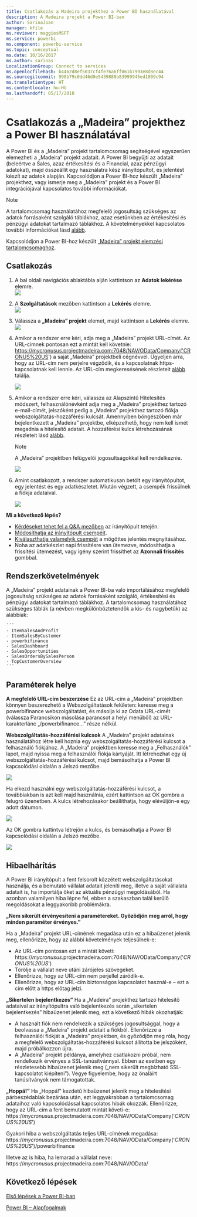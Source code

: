 ```yaml
---
title: Csatlakozás a Madeira projekthez a Power BI használatával
description: A Madeira projekt a Power BI-ban
author: SarinaJoan
manager: kfile
ms.reviewer: maggiesMSFT
ms.service: powerbi
ms.component: powerbi-service
ms.topic: conceptual
ms.date: 10/16/2017
ms.author: sarinas
LocalizationGroup: Connect to services
ms.openlocfilehash: b4462d8ef5037cf4fe76a6ff061b7993e8d8ec44
ms.sourcegitcommit: 998b79c0dd46d0e5439888b83999945ed1809c94
ms.translationtype: HT
ms.contentlocale: hu-HU
ms.lasthandoff: 05/17/2018
---
```

# <a name="connect-to-project-madeira-with-power-bi"></a>Csatlakozás a „Madeira” projekthez a Power BI használatával
A Power BI és a „Madeira” projekt tartalomcsomag segítségével egyszerűen elemezheti a „Madeira” projekt adatait. A Power BI begyűjti az adatait (beleértve a Sales, azaz értékesítési és a Financial, azaz pénzügyi adatokat), majd összeállít egy használatra kész irányítópultot, és jelentést készít az adatok alapján.
Kapcsolódjon a Power BI-hoz készült „Madeira” projekthez, vagy ismerje meg a „Madeira” projekt és a Power BI integrációjával kapcsolatos további információkat.

>[!NOTE]
>A tartalomcsomag használatához megfelelő jogosultság szükséges az adatok forrásaként szolgáló táblákhoz, azaz esetünkben az értékesítési és pénzügyi adatokat tartalmazó táblákhoz. A követelményekkel kapcsolatos további információkat lásd [alább](#Requirements).

Kapcsolódjon a Power BI-hoz készült [„Madeira” projekt elemzési tartalomcsomaghoz](https://app.powerbi.com/getdata/services/project-madeira).

## <a name="how-to-connect"></a>Csatlakozás
1. A bal oldali navigációs ablaktábla alján kattintson az **Adatok lekérése** elemre.  
    ![](media/service-connect-to-project-madeira/getdata.png)
2. A **Szolgáltatások** mezőben kattintson a **Lekérés** elemre.  
    ![](media/service-connect-to-project-madeira/services.png)
3. Válassza a **„Madeira” projekt** elemet, majd kattintson a **Lekérés** elemre.  
    ![](media/service-connect-to-project-madeira/projectmadeira.png)
4. Amikor a rendszer erre kéri, adja meg a „Madeira” projekt URL-címét. Az URL-címnek pontosan ezt a mintát kell követnie: https://mycronusus.projectmadeira.com:7048/NAV/OData/Company('CRONUS%20US') a saját „Madeira” projektbeli cégnévvel. Ügyeljen arra, hogy az URL-cím nem perjelre végződik, és a kapcsolatnak https-kapcsolatnak kell lennie. Az URL-cím megkeresésének részleteit [alább](#FindingParams) találja.  
   
    ![](media/service-connect-to-project-madeira/params.png)
5. Amikor a rendszer erre kéri, válassza az Alapszintű Hitelesítés módszert, felhasználónévként adja meg a „Madeira” projekthez tartozó e-mail-címét, jelszóként pedig a „Madeira” projekthez tartozó fiókja webszolgáltatás-hozzáférési kulcsát. Amennyiben böngészőben már bejelentkezett a „Madeira” projektbe, elképzelhető, hogy nem kell ismét megadnia a hitelesítő adatait. A hozzáférési kulcs létrehozásának részleteit lásd [alább](#FindingParams).  
   
    >[!NOTE]
    >A „Madeira” projektben felügyelői jogosultságokkal kell rendelkeznie.
   
   ![](media/service-connect-to-project-madeira/creds.png)
6. Amint csatlakozott, a rendszer automatikusan betölt egy irányítópultot, egy jelentést és egy adatkészletet. Miután végzett, a csempék frissülnek a fiókja adataival.  
   
    ![](media/service-connect-to-project-madeira/dashboard.png)

**Mi a következő lépés?**

* [Kérdéseket tehet fel a Q&A mezőben](power-bi-q-and-a.md) az irányítópult tetején.
* [Módosíthatja az irányítópult csempéit](service-dashboard-edit-tile.md).
* [Kiválaszthatja valamelyik csempét](service-dashboard-tiles.md) a mögöttes jelentés megnyitásához.
* Noha az adatkészlet napi frissítésre van ütemezve, módosíthatja a frissítési ütemezést, vagy igény szerint frissíthet az **Azonnali frissítés** gombbal.

<a name="Requirements"></a>

## <a name="system-requirements"></a>Rendszerkövetelmények
A „Madeira” projekt adatainak a Power BI-ba való importálásához megfelelő jogosultság szükséges az adatok forrásaként szolgáló, értékesítési és pénzügyi adatokat tartalmazó táblákhoz. A tartalomcsomag használatához szükséges táblák (a névben megkülönböztetendők a kis- és nagybetűk) az alábbiak:  
 
    ´´´ 
    - ItemSalesAndProfit  
    - ItemSalesByCustomer  
    - powerbifinance  
    - SalesDashboard  
    - SalesOpportunities  
    - SalesOrdersBySalesPerson  
    - TopCustomerOverview  
    ´´´ 

<a name="FindingParams"></a>

## <a name="finding-parameters"></a>Paraméterek helye
**A megfelelő URL-cím beszerzése** Ez az URL-cím a „Madeira” projektben könnyen beszerezhető a Webszolgáltatások felületen: keresse meg a powerbifinance webszolgáltatást, és másolja ki az Odata URL-címét (válassza Parancsikon másolása parancsot a helyi menüből) az URL-karakterlánc „/powerbifinance…” része nélkül.

**Webszolgáltatás-hozzáférési kulcsok** A „Madeira” projekt adatainak használatához létre kell hoznia egy webszolgáltatás-hozzáférési kulcsot a felhasználó fiókjához. A „Madeira” projektben keresse meg a „Felhasználók” lapot, majd nyissa meg a felhasználói fiókja kártyáját. Itt létrehozhat egy új webszolgáltatás-hozzáférési kulcsot, majd bemásolhatja a Power BI kapcsolódási oldalán a Jelszó mezőbe.

![](media/service-connect-to-project-madeira/accesskey.png)

Ha elkezd használni egy webszolgáltatás-hozzáférési kulcsot, a továbbiakban is azt kell majd használnia, ezért kattintson az OK gombra a felugró üzenetben.
A kulcs létrehozásakor beállíthatja, hogy elévüljön-e egy adott dátumon.

![](media/service-connect-to-project-madeira/accesskey2.png)

Az OK gombra kattintva létrejön a kulcs, és bemásolhatja a Power BI kapcsolódási oldalán a Jelszó mezőbe.

![](media/service-connect-to-project-madeira/accesskey3.png)

## <a name="troubleshooting"></a>Hibaelhárítás
A Power BI irányítópult a fent felsorolt közzétett webszolgáltatásokat használja, és a bemutató vállalat adatait jeleníti meg, illetve a saját vállalata adatait is, ha importálja őket az aktuális pénzügyi megoldásából. Ha azonban valamilyen hiba lépne fel, ebben a szakaszban talál kerülő megoldásokat a leggyakoribb problémákra.

**„Nem sikerült érvényesíteni a paramétereket. Győződjön meg arról, hogy minden paraméter érvényes.”**

Ha a „Madeira” projekt URL-címének megadása után ez a hibaüzenet jelenik meg, ellenőrizze, hogy az alábbi követelmények teljesülnek-e:  

   - Az URL-cím pontosan ezt a mintát követi: https://*mycronusus*.projectmadeira.com:7048/NAV/OData/Company('*CRONUS%20US*')  
   - Törölje a vállalat neve utáni zárójeles szövegeket.  
   - Ellenőrizze, hogy az URL-cím nem perjellel záródik-e.  
   - Ellenőrizze, hogy az URL-cím biztonságos kapcsolatot használ-e – ezt a cím előtt a https előtag jelzi.  

**„Sikertelen bejelentkezés”** Ha a „Madeira” projekthez tartozó hitelesítő adataival az irányítópultra való bejelentkezés során „sikertelen bejelentkezés” hibaüzenet jelenik meg, ezt a következő hibák okozhatják:  

   - A használt fiók nem rendelkezik a szükséges jogosultsággal, hogy a beolvassa a „Madeira” projekt adatait a fiókból. Ellenőrizze a felhasználói fiókját a „Madeira” projektben, és győződjön meg róla, hogy a megfelelő webszolgáltatás-hozzáférési kulcsot állította be jelszóként, majd próbálkozzon újra.  
   - A „Madeira” projekt példánya, amelyhez csatlakozni próbál, nem rendelkezik érvényes a SSL-tanúsítvánnyal. Ebben az esetben egy részletesebb hibaüzenet jelenik meg („nem sikerült megbízható SSL-kapcsolatot kiépíteni”). Vegye figyelembe, hogy az önaláírt tanúsítványok nem támogatottak.  

**„Hoppá!”** Ha „Hoppá!” kezdetű hibaüzenet jelenik meg a hitelesítési párbeszédablak bezárása után, ezt leggyakrabban a tartalomcsomag adataihoz való kapcsolódással kapcsolatos hibák okozzák. Ellenőrizze, hogy az URL-cím a fent bemutatott mintát követi-e:  
    https://*mycronusus*.projectmadeira.com:7048/NAV/OData/Company('*CRONUS%20US*')

Gyakori hiba a webszolgáltatás teljes URL-címének megadása:  
    https://*mycronusus*.projectmadeira.com:7048/NAV/OData/Company('*CRONUS%20US*')/powerbifinance

Illetve az is hiba, ha lemarad a vállalat neve:   
    https://*mycronusus*.projectmadeira.com:7048/NAV/OData/

## <a name="next-steps"></a>Következő lépések
[Első lépések a Power BI-ban](service-get-started.md)

[Power BI – Alapfogalmak](service-basic-concepts.md)

